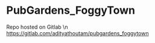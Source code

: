 # PubGardens_FoggyTown
Repo hosted on Gitlab \n
https://gitlab.com/adityathoutam/pubgardens_foggytown
